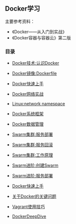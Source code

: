 ## Docker学习

主要参考资料：

+ 《Docker——从入门到实战》  
+ 《Docker容器与容器云》第二版  

### 目录

+ [Docker技术:认识Docker](D01.md)
+ [Docker镜像:Dockerfile](D01_1.md)
+ [Docker快速上手](D11.md)
+ [Docker网络实战](D02.md)
+ [Linux:network namespace](D03.md)
+ [Docker系统框架](D04.md)
+ [Docker数据管理](D05.md)
+ [Swarm集群:服务部署](D06.md)
+ [Swarm集群:服务回滚](D07.md)
+ [Swarm集群:工作原理](D08.md)
+ [Swarm进阶:创建Swarm](D09.md)
+ [Swarm进阶:服务部署](D10.md)
+ [Docker快速上手](D11.md)
+ [关于Docker的关键问题](Question.md)
+ [Vagrant使用技巧](Vagrant.md)

+ [DockerDeepDive](DeepDocker.md)

